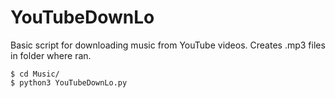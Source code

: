 # YouTubeDownLo

Basic script for downloading music from YouTube videos.
Creates .mp3 files in folder where ran.

	$ cd Music/
	$ python3 YouTubeDownLo.py
